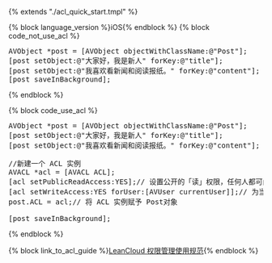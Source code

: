 {% extends "./acl_quick_start.tmpl" %}

{% block language_version %}iOS{% endblock %}
{% block code_not_use_acl %}
<pre lang="objc">
AVObject *post = [AVObject objectWithClassName:@"Post"];
[post setObject:@"大家好，我是新人" forKey:@"title"];
[post setObject:@"我喜欢看新闻和阅读报纸。" forKey:@"content"];
[post saveInBackground];
</pre>
{% endblock %}

{% block code_use_acl %}

<pre lang="objc">
AVObject &ast;post = [AVObject objectWithClassName:@"Post"];
[post setObject:@"大家好，我是新人" forKey:@"title"];
[post setObject:@"我喜欢看新闻和阅读报纸。" forKey:@"content"];
    
//新建一个 ACL 实例
AVACL &ast;acl = [AVACL ACL];
[acl setPublicReadAccess:YES];// 设置公开的「读」权限，任何人都可阅读
[acl setWriteAccess:YES forUser:[AVUser currentUser]];// 为当前用户赋予「写」权限
post.ACL = acl;// 将 ACL 实例赋予 Post对象
    
[post saveInBackground];
</pre>

{% endblock %}

{% block link_to_acl_guide %}[LeanCloud 权限管理使用规范](./acl_guide-ios.html){% endblock %}

